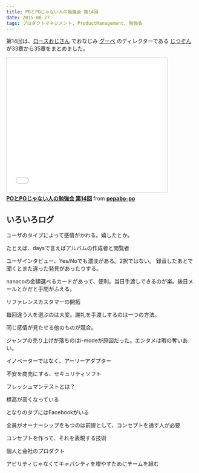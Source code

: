 ```yaml
---
title: POとPOじゃない人の勉強会 第14回
date: 2015-08-27
tags: プロダクトマネジメント, ProductManagement, 勉強会
---
```

第14回は、[ロースおじさん](http://blog.goope.jp/) でおなじみ [グーペ](http://goope.jp/) のディレクターである [じつぞん](https://twitter.com/jitsuzon) が33章から35章をまとめました。

<iframe src="//www.slideshare.net/slideshow/embed_code/key/y47WfeZkZhs3uj" width="425" height="355" frameborder="0" marginwidth="0" marginheight="0" scrolling="no" style="border:1px solid #CCC; border-width:1px; margin-bottom:5px; max-width: 100%;" allowfullscreen> </iframe> <div style="margin-bottom:5px"> <strong> <a href="//www.slideshare.net/pepabo-po/popo-14" title="POとPOじゃない人の勉強会 第14回" target="_blank">POとPOじゃない人の勉強会 第14回</a> </strong> from <strong><a href="//www.slideshare.net/pepabo-po" target="_blank">pepabo-po</a></strong> </div>

## いろいろログ

ユーザのタイプによって感情がかわる。嬉したとか。

たとえば、daysで言えばアルバムの作成者と閲覧者

ユーザインタビュー、Yes/Noでも濃淡がある。2択ではない。
録音したあとで聞くとまた違った発見があったりする。

nanacoの金額選べるカードがあって、便利。当日手渡しできるのが楽。後日メールとかだと手間がふえる。

リファレンスカスタマーの開拓

毎回違う人を選ぶのは大変。謝礼を手渡しするのは一つの方法。

同じ感情が見たせる他のものが競合。

ジャンプの売り上げが落ちのはi-modeが原因だった。エンタメは暇の奪いあい。

イノベーターではなく、アーリーアダプター

不安を商売にする、セキュリティソフト

フレッシュマンテストとは？

標高が高くなっている

となりのタブにはFacebookがいる

全員がオーナーシップをもつのは前提として、コンセプトを通す人が必要

コンセプトを作って、それを表現する技術

個人と会社のプロダクト

アビリティじゃなくてキャパシティを増やすためにチームを組む
